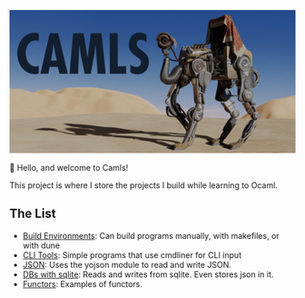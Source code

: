 ![A robotic camel is in a dessert with a clear blue sky behind. In dark blue text is the word CAMLS](cybercamel.jpg)

🐪 Hello, and welcome to Camls!

This project is where I store the projects I build while learning to Ocaml.

## The List

- [Build Environments](buildenvs/): Can build programs manually, with makefiles, or with dune
- [CLI Tools](thecli/): Simple programs that use cmdliner for CLI input
- [JSON](doingjson/): Uses the yojson module to read and write JSON.
- [DBs with sqlite](whatevdb/): Reads and writes from sqlite. Even stores json in it.
- [Functors](funks/): Examples of functors.
